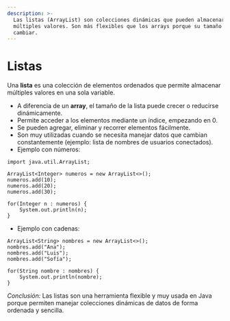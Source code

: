 ```yaml
---
description: >-
  Las listas (ArrayList) son colecciones dinámicas que pueden almacenar
  múltiples valores. Son más flexibles que los arrays porque su tamaño puede
  cambiar.
---
```


# Listas

Una **lista** es una colección de elementos ordenados que permite almacenar múltiples valores en una sola variable.

* A diferencia de un **array**, el tamaño de la lista puede crecer o reducirse dinámicamente.
* Permite acceder a los elementos mediante un índice, empezando en 0.
* Se pueden agregar, eliminar y recorrer elementos fácilmente.
* Son muy utilizadas cuando se necesita manejar datos que cambian constantemente (ejemplo: lista de nombres de usuarios conectados).
* Ejemplo con números:

```
import java.util.ArrayList;

ArrayList<Integer> numeros = new ArrayList<>();
numeros.add(10);
numeros.add(20);
numeros.add(30);

for(Integer n : numeros) {
    System.out.println(n);
}
```

* Ejemplo con cadenas:

```
ArrayList<String> nombres = new ArrayList<>();
nombres.add("Ana");
nombres.add("Luis");
nombres.add("Sofía");

for(String nombre : nombres) {
    System.out.println(nombre);
}
```

_Conclusión:_ Las listas son una herramienta flexible y muy usada en Java porque permiten manejar colecciones dinámicas de datos de forma ordenada y sencilla.
